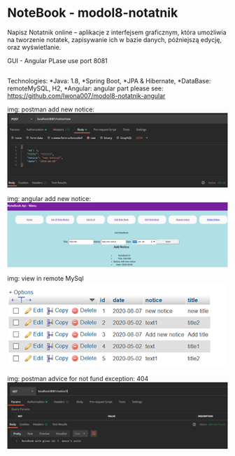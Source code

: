 # NoteBook - modol8-notatnik
Napisz Notatnik online – aplikacje z interfejsem graficznym, 
która umożliwia na tworzenie notatek, zapisywanie 
ich w bazie danych, późniejszą edycję, oraz wyświetlanie.

GUI - Angular
PLase use port 8081

##
Technologies:
*Java: 1.8,
*Spring Boot,
*JPA & Hibernate,
*DataBase: remoteMySQL, H2,
*Angular: angular part please see: https://github.com/Iwona007/modol8-notatnik-angular

img: postman add new notice:
![App_image](src/main/resources/img/add-new.PNG)

img: angular add new notice:
![App_image](src/main/resources/img/angular-add-new.PNG)

img: view in remote MySql
![App_image](src/main/resources/img/DB-note_books.PNG)

img: postman advice for not fund exception: 404
![App_image](src/main/resources/img/status-404-advice.PNG)

